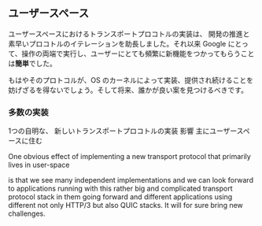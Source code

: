 ## ユーザースペース

ユーザースペースにおけるトランスポートプロコトルの実装は、 開発の推進と素早いプロコトルのイテレーションを助長しました。それ以来 Google にとって、操作の両端で実行し、ユーザーにとても頻繁に新機能をつかってもらうことは**簡単**でした。

もはやそのプロトコルが、OS のカーネルによって実装、提供され続けることを妨げざるを得ないでしょう。そして将来、誰かが良い案を見つけるべきです。

### 多数の実装

1つの自明な、 新しいトランスポートプロコトルの実装 影響 主にユーザースペースに住む

One obvious effect of implementing a new transport protocol that primarily lives in user-space 

is that we see many independent implementations and we can look forward to applications running with this rather big and complicated transport protocol stack in them going forward and different applications using different not only HTTP/3 but also QUIC stacks. It will for sure bring new challenges.